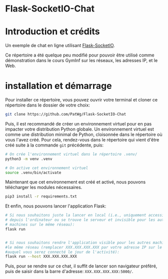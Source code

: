 Flask-SocketIO-Chat
===================

# Introduction et crédits
Un exemple de chat en ligne utilisant
[Flask-SocketIO](https://github.com/miguelgrinberg/Flask-SocketIO-Chat). 

Ce répertoire a été quelque peu modifié pour pouvoir être utilisé comme
démonstration dans le cours GymInf sur les réseaux, les adresses IP, et le Web. 

# installation et démarrage
Pour installer ce répertoire, vous pouvez ouvrir votre terminal et cloner ce
répertoire dans le dossier de votre choix:

``` sh
git clone https://github.com/PatWg/Flask-SocketIO-Chat
```

Puis, il est recommandé de créer un environnement virtuel pour en pas impacter
votre distribution Python globale. Un environnement virtuel est comme une
distribution minimal de Python, cloisonnée dans le répertoire où vous l'avez
créé. Pour cela, rendez-vous dans le répertoire qui vient d'être créé suite à la
commande `git` précédente, puis:

``` sh
# On crée l'environnement virtuel dans le répertoire .venv/
python3 -m venv .venv

# On active cet environnement virtuel
source .venv/bin/activate
```

Maintenant que cet environnement est créé et activé, nous pouvons télécharger
les modules nécessaires.

``` sh
pip3 install -r requirements.txt
```

Et enfin, nous pouvons lancer l'application Flask:

``` sh
# Si nous souhaitons juste la lancer en local (i.e., uniquement accessible 
# depuis l'ordinateur ou se trouve le serveur et invisible pour les autres 
# machines sur le même réseau):
flask run


# Si nous souhaitons rendre l'application visible pour les autres machines sur 
#le même réseau (remplacer XXX.XXX.XXX.XXX par votre adresse IP sur le réseau
#auquel vous serez connecté le jour de l'activité):
flask run --host XXX.XXX.XXX.XXX
```

Puis, pour se rendre sur ce chat, il suffit de lancer son navigateur préféré,
puis de saisir dans la barre d'adresse: `XXX.XXX.XXX.XXX:5000/`.
